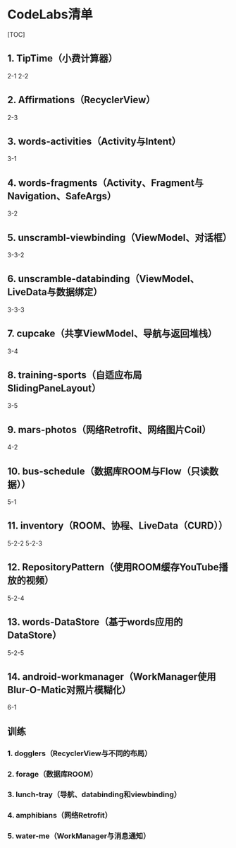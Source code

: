 # CodeLabs清单

[TOC]

## 1. TipTime（小费计算器）

2-1
2-2

## 2. Affirmations（RecyclerView）

2-3

## 3. words-activities（Activity与Intent）

3-1

## 4. words-fragments（Activity、Fragment与Navigation、SafeArgs）

3-2

## 5. unscrambl-viewbinding（ViewModel、对话框）

3-3-2

## 6. unscramble-databinding（ViewModel、LiveData与数据绑定）

3-3-3

## 7. cupcake（共享ViewModel、导航与返回堆栈）

3-4

## 8. training-sports（自适应布局SlidingPaneLayout）

3-5

## 9. mars-photos（网络Retrofit、网络图片Coil）

4-2

## 10. bus-schedule（数据库ROOM与Flow（只读数据））

5-1

## 11. inventory（ROOM、协程、LiveData（CURD））

5-2-2
5-2-3

## 12. RepositoryPattern（使用ROOM缓存YouTube播放的视频）

5-2-4

## 13. words-DataStore（基于words应用的DataStore）

5-2-5

## 14. android-workmanager（WorkManager使用Blur-O-Matic对照片模糊化）

6-1

## 训练

### 1. dogglers（RecyclerView与不同的布局）

### 2. forage（数据库ROOM）

### 3. lunch-tray（导航、databinding和viewbinding）

### 4. amphibians（网络Retrofit）

### 5. water-me（WorkManager与消息通知）